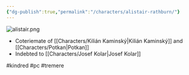 ```yaml
---
{"dg-publish":true,"permalink":"/characters/alistair-rathburn/"}
---
```


![alistair.png](/img/user/Images/alistair.png)

- Coteriemate of [[Characters/Kilián Kaminský\|Kilián Kaminský]] and [[Characters/Potkan\|Potkan]]
- Indebted to [[Characters/Josef Kolar\|Josef Kolar]]

#kindred #pc #tremere